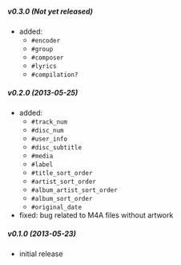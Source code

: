 ##### v0.3.0 (Not yet released) #####
* added:
  - `#encoder`
  - `#group`
  - `#composer`
  - `#lyrics`
  - `#compilation?`

##### v0.2.0 (2013-05-25) #####
* added:
  - `#track_num`
  - `#disc_num`
  - `#user_info`
  - `#disc_subtitle`
  - `#media`
  - `#label`
  - `#title_sort_order`
  - `#artist_sort_order`
  - `#album_artist_sort_order`
  - `#album_sort_order`
  - `#original_date`
* fixed: bug related to M4A files without artwork

##### v0.1.0 (2013-05-23) #####
* initial release
